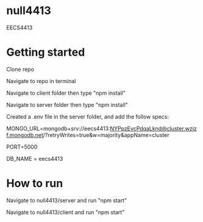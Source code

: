 # null4413
EECS4413

# Getting started
Clone repo 

Navigate to repo in terminal 

Navigate to client folder then type "npm install" 

Navigate to server folder then type "npm install" 

Created a .env file in the server folder, and add the follow specs:

MONGO_URL=mongodb+srv://eecs4413:NYPpzEvcPdqaLknd@cluster.wzjzf.mongodb.net/?retryWrites=true&w=majority&appName=cluster

PORT=5000

DB_NAME = eecs4413

# How to run

Navigate to null4413/server and run "npm start"

Navigate to null4413/client and run "npm start"



